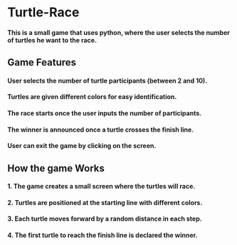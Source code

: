 # Turtle-Race

#### This is a small game that uses python, where the user selects the number of turtles he want to the race.
## Game Features

#### User selects the number of turtle participants (between 2 and 10).
#### Turtles are given different colors for easy identification.
#### The race starts once the user inputs the number of participants.
#### The winner is announced once a turtle crosses the finish line.
#### User can exit the game by clicking on the screen.


## How the game Works

#### 1. The game creates a small screen where the turtles will race.
#### 2. Turtles are positioned at the starting line with different colors.
#### 3. Each turtle moves forward by a random distance in each step.
#### 4. The first turtle to reach the finish line is declared the winner.
